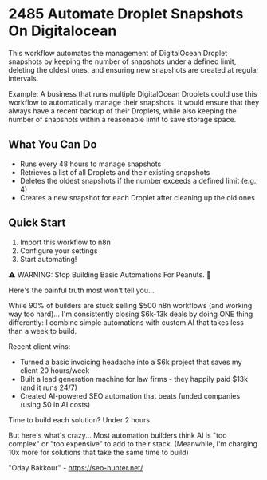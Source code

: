 # 2485 Automate Droplet Snapshots On Digitalocean

This workflow automates the management of DigitalOcean Droplet snapshots by keeping the number of snapshots under a defined limit, deleting the oldest ones, and ensuring new snapshots are created at regular intervals.

Example: A business that runs multiple DigitalOcean Droplets could use this workflow to automatically manage their snapshots. It would ensure that they always have a recent backup of their Droplets, while also keeping the number of snapshots within a reasonable limit to save storage space.

## What You Can Do
- Runs every 48 hours to manage snapshots
- Retrieves a list of all Droplets and their existing snapshots
- Deletes the oldest snapshots if the number exceeds a defined limit (e.g., 4)
- Creates a new snapshot for each Droplet after cleaning up the old ones

## Quick Start
1. Import this workflow to n8n
2. Configure your settings
3. Start automating!

⚠️ WARNING: Stop Building Basic Automations For Peanuts. 🚫

Here's the painful truth most won't tell you...

While 90% of builders are stuck selling $500 n8n workflows (and working way too hard)...
I'm consistently closing $6k-13k deals by doing ONE thing differently:
I combine simple automations with custom AI that takes less than a week to build.

Recent client wins:
* Turned a basic invoicing headache into a $6k project that saves my client 20 hours/week
* Built a lead generation machine for law firms - they happily paid $13k (and it runs 24/7)
* Created AI-powered SEO automation that beats funded companies (using $0 in AI costs)

Time to build each solution? Under 2 hours.

But here's what's crazy...
Most automation builders think AI is "too complex" or "too expensive" to add to their stack.
(Meanwhile, I'm charging 10x more for solutions that take the same time to build)

"Oday Bakkour" - https://seo-hunter.net/
